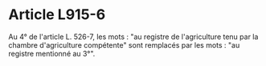 # Article L915-6

Au 4° de l'article L. 526-7, les mots : "au registre de l'agriculture tenu par la chambre d'agriculture compétente" sont remplacés par les mots : "au registre mentionné au 3°".
